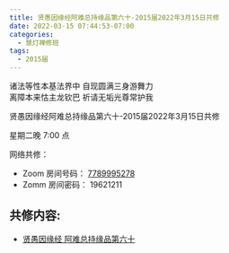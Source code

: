 ```yaml
---
title: 贤愚因缘经阿难总持缘品第六十-2015届2022年3月15日共修
date: 2022-03-15 07:44:53-07:00
categories:
  - 慧灯禅修班
tags:
  - 2015届
---
```



诸法等性本基法界中 自现圆满三身游舞力  
离障本来怙主龙钦巴 祈请无垢光尊常护我

贤愚因缘经阿难总持缘品第六十-2015届2022年3月15日共修

星期二晚 7:00 点

网络共修：

- Zoom 房间号码： [7789995278](https://us02web.zoom.us/j/7789995278?pwd=VjZmbWJFY2k2K0E5RVB2cTNIQmhqUT09)
- Zomm 房间密码： 19621211

## 共修内容:

- [贤愚因缘经 阿难总持缘品第六十](https://bj.cxb123.cc/ref/other/xyj-lzb/#heading-55)